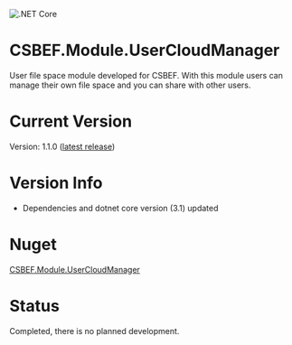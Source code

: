 ![.NET Core](https://github.com/mkurak/CSBEF.Module.UserCloudManager/workflows/.NET%20Core/badge.svg)

# CSBEF.Module.UserCloudManager
User file space module developed for CSBEF. With this module users can manage their own file space and you can share with other users.

# Current Version
Version: 1.1.0 ([latest release](https://github.com/mkurak/CSBEF.Module.UserCloudManager/releases/tag/1.1.0))

# Version Info
- Dependencies and dotnet core version (3.1) updated

# Nuget
[CSBEF.Module.UserCloudManager](https://www.nuget.org/packages/CSBEF.Module.UserCloudManager/)

# Status
Completed, there is no planned development.
